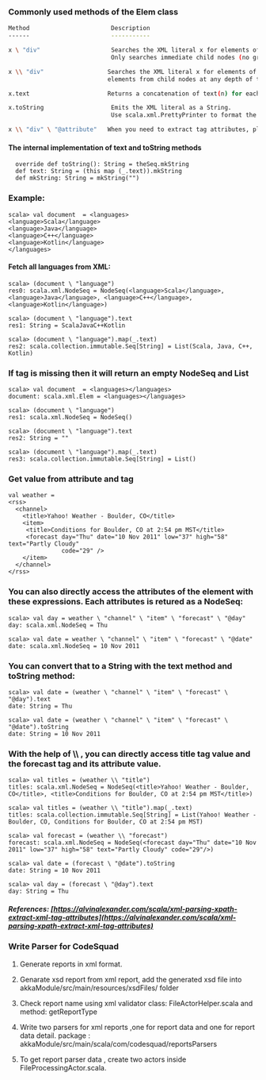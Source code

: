 ### Commonly used methods of the Elem class

``` sh
Method                       Description
------                       -----------

x \ "div"                    Searches the XML literal x for elements of type <div>.
                             Only searches immediate child nodes (no grandchild or “descendant” nodes).

x \\ "div"                  Searches the XML literal x for elements of type <div>. Returns matching
                            elements from child nodes at any depth of the XML tree.

x.text                      Returns a concatenation of text(n) for each child n.

x.toString                   Emits the XML literal as a String.
                             Use scala.xml.PrettyPrinter to format the output, if desired.

x \\ "div" \ "@attribute"   When you need to extract tag attributes, place an @ character before the attribute name.
```

#### The internal implementation of text and toString methods

```
  override def toString(): String = theSeq.mkString
  def text: String = (this map (_.text)).mkString
  def mkString: String = mkString("")
```

### Example:
```
scala> val document  = <languages>
<language>Scala</language>
<language>Java</language>
<language>C++</language>
<language>Kotlin</language>
</languages>
```
#### Fetch all languages from XML:
```
scala> (document \ "language")
res0: scala.xml.NodeSeq = NodeSeq(<language>Scala</language>, <language>Java</language>, <language>C++</language>, <language>Kotlin</language>)

scala> (document \ "language").text
res1: String = ScalaJavaC++Kotlin

scala> (document \ "language").map(_.text)
res2: scala.collection.immutable.Seq[String] = List(Scala, Java, C++, Kotlin)
```

### If tag is missing then it will return an empty NodeSeq and List
```
scala> val document  = <languages></languages>
document: scala.xml.Elem = <languages></languages>

scala> (document \ "language")
res1: scala.xml.NodeSeq = NodeSeq()

scala> (document \ "language").text
res2: String = ""

scala> (document \ "language").map(_.text)
res3: scala.collection.immutable.Seq[String] = List()

```


### Get value from attribute and tag
```
val weather =
<rss>
  <channel>
    <title>Yahoo! Weather - Boulder, CO</title>
    <item>
     <title>Conditions for Boulder, CO at 2:54 pm MST</title>
     <forecast day="Thu" date="10 Nov 2011" low="37" high="58" text="Partly Cloudy"
               code="29" />
    </item>
  </channel>
</rss>
```
### You can also directly access the attributes of the <forecast> element with these expressions. Each attributes is retured as a NodeSeq:
```
scala> val day = weather \ "channel" \ "item" \ "forecast" \ "@day"
day: scala.xml.NodeSeq = Thu

scala> val date = weather \ "channel" \ "item" \ "forecast" \ "@date"
date: scala.xml.NodeSeq = 10 Nov 2011

```
### You can convert that to a String with the text method and toString method:

```
scala> val date = (weather \ "channel" \ "item" \ "forecast" \ "@day").text
date: String = Thu

scala> val date = (weather \ "channel" \ "item" \ "forecast" \ "@date").toString
date: String = 10 Nov 2011
```

### With the help of \\\ , you can directly access title tag value and the forecast tag and its attribute value.

```
scala> val titles = (weather \\ "title")
titles: scala.xml.NodeSeq = NodeSeq(<title>Yahoo! Weather - Boulder, CO</title>, <title>Conditions for Boulder, CO at 2:54 pm MST</title>)

scala> val titles = (weather \\ "title").map(_.text)
titles: scala.collection.immutable.Seq[String] = List(Yahoo! Weather - Boulder, CO, Conditions for Boulder, CO at 2:54 pm MST)

scala> val forecast = (weather \\ "forecast")
forecast: scala.xml.NodeSeq = NodeSeq(<forecast day="Thu" date="10 Nov 2011" low="37" high="58" text="Partly Cloudy" code="29"/>)

scala> val date = (forecast \ "@date").toString
date: String = 10 Nov 2011

scala> val day = (forecast \ "@day").text
day: String = Thu
```

##### References: [https://alvinalexander.com/scala/xml-parsing-xpath-extract-xml-tag-attributes](https://alvinalexander.com/scala/xml-parsing-xpath-extract-xml-tag-attributes)

### Write Parser for CodeSquad

1. Generate reports in xml format.

2. Genarate xsd report from xml report, add the generated xsd file into akkaModule/src/main/resources/xsdFiles/ folder

3. Check report name using xml validator
class: FileActorHelper.scala and method: getReportType

4. Write two parsers for xml reports ,one for report data and one for report data detail.
 package : akkaModule/src/main/scala/com/codesquad/reportsParsers 

5. To get report parser data , create two actors inside FileProcessingActor.scala. 
